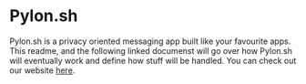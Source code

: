 # Pylon.sh

Pylon.sh is a privacy oriented messaging app built like your favourite apps. This
readme, and the following linked documenst will go over how Pylon.sh will eventually
work and define how stuff will be handled. You can check out our website [here](https://pylon.sh).